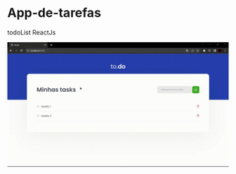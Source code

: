 # App-de-tarefas
todoList ReactJs

<p align="center">
  <img width="1120" src="/src/toreadme/capture.gif" >
</p>
